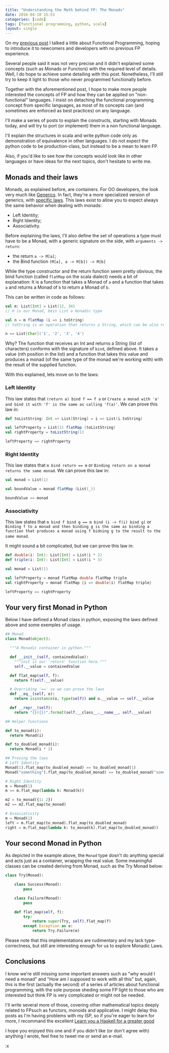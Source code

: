 ```yaml
---
title: "Understanding the Math behind FP: The Monads"
date: 2016-04-10 15:53
categories: [code]
tags: [functional programming, python, scala]
layout: single
---
```


On my [previous post][previous] I talked a little about Functional Programming, hoping to introduce it to newcomers and developers with no previous FP experience.

Several people said it was not very precise and it didn't explained some concepts (such as Monads or Functors) with the required level of details.
Well, I do hope to achieve some detailing with this post. Nonetheless, I'll still try to keep it light to those who never programmed functionally before.

Together with the aforementioned post, I hope to make more people interested the concepts of FP and how they can be applied on "non-functional" languages.
I insist on detaching the functional programming concept from specific languages, as most of its concepts can (and sometimes are enforced as best practices) on any language.

I'll make a series of posts to explain the constructs, starting with Monads today, and will try to port (or implement) them in a non functional language.

I'll explain the structures in scala and write python code only as demonstration of equivalence in other languages. I do not expect the python code to be production-class, but instead to be a mean to learn FP.

Also, if you'd like to see how the concepts would look like in other languages or have ideas for the next topics, don't hesitate to write me.


Monads and their laws
---------------------

Monads, as explained before, are containers. For OO developers, the look very much like [Generics][generics]. In fact, they're a more specialized version of generics, with [specific laws][monad-laws]. This laws exist to allow you to expect always the same behavior when dealing with monads:

  * Left Identity;
  * Right Identity;
  * Associativity.

Before explaining the laws, I'll also define the set of operations a type must have to be a Monad, with a generic signature on the side, with `arguments -> return`:

  * the return `a -> M[a]`;
  * the Bind function `(M[a], a -> M[b]) -> M[b]`

While the type constructor and the return function seem pretty obvious, the bind function (called `flatMap` on the scala dialect) needs a bit of explanation:
It is a function that takes a Monad of `a` and a function that takes `a` and returns a Monad of `b` to return a Monad of `b`.

This can be written in code as follows:

```scala
val m: List[Int] = List(12, 34)
// m is our Monad, bein List a monadic type

val n = m flatMap (i => i.toString)
// toString is an operation that returns a String, which can be also read as a list of characters

n == List[Char]('1', '2', '3', '4')
```

Why? The function that receives an Int and returns a String (list of characters) conforms with the signature of `bind`, defined above. It takes a value (nth position in the list) and a function that takes this value and produces a monad (of the same type of the monad we're working with) with the result of the supplied function.

With this explained, lets move on to the laws:

### Left Identity

This law states that `(return a) bind f == f a` or `Create a monad with 'a' and bind it with 'f' is the same as calling 'f(a)'`.
We can prove this law in:

```scala
def toListString: Int => List[String] = i => List(i.toString)

val leftProperty = List(1) flatMap (toListString)
val rightProperty = toListString(1)

leftProperty == rightProperty
```

### Right Identity

This law states that `m bind return == m` or `Binding return on a monad returns the same monad`.
We can prove this law in:

```scala
val monad = List(1)

val boundValue = monad flatMap (List(_))

boundValue == monad
```

### Associativity

This law states that `m bind f bind g == m bind (i -> f(i) bind g)` or `Binding f to a monad and then binding g is the same as binding a function that produces a monad using f bidning g to the result to the same monad`.

It might sound a bit complicated, but we can prove this law in:

```scala
def double(i: Int): List[Int] = List(i * 2)
def triple(i: Int): List[Int] = List(i * 3)

val monad = List(1)

val leftProperty = monad flatMap double flatMap triple
val rightProperty = monad flatMap {i => double(i) flatMap triple}

leftProperty == rightProperty
```

Your very first Monad in Python
-------------------------------

Below I have defined a Monad class in python, exposing the laws defined above and some exemples of usage.

```python
## Monad
class Monad(object):

  """A Monadic container in python."""

  def __init__(self, containedValue):
    """init is our 'return' function here."""
    self.__value = containedValue

  def flat_map(self, f):
    return f(self.__value)

  # Overriding '==' so we can prove the laws
  def __eq__(self, o):
    return isinstance(o, type(self)) and o.__value == self.__value

  def __repr__(self):
    return "{}({})".format(self.__class__.__name__, self.__value)

## Helper functions

def to_monad(i):
  return Monad(i)

def to_doubled_monad(i):
  return Monad(i * 2)

## Proving the laws
# Left Identity
Monad(1).flat_map(to_doubled_monad) == to_doubled_monad(1)
Monad("something").flat_map(to_doubled_monad) == to_doubled_monad("something")

# Right Identity
m = Monad(1)
m == m.flat_map(lambda k: Monad(k))

m2 = to_monad({1: 2})
m2 == m2.flat_map(to_monad)

# Associativity
m = Monad(1)
left = m.flat_map(to_monad).flat_map(to_doubled_monad)
right = m.flat_map(lambda k: to_monad(k).flat_map(to_doubled_monad))

```

Your second Monad in Python
---------------------------

As depicted in the example above, the `Monad` type dosn't do anything special and acts just as a container, wrapping the real value. Some meaningful classes can be created deriving from Monad, such as the Try Monad below:

```python
class Try(Monad):

    class Success(Monad):
        pass

    class Failure(Monad):
        pass

    def flat_map(self, f):
        try:
            return super(Try, self).flat_map(f)
        except Exception as e:
            return Try.Failure(e)
```

Please note that this implementations are rudimentary and my lack type-correctness, but still are interesting enough for us to explore Monadic Laws.

Conclusions
-----------

I know we're still missing some important answers such as "why would I need a monad" and "How am I supposed to work with all this" but, again, this is the first (actually the second) of a series of articles about functional programming, with the sole purpose sheding some FP light to those who are interested but think FP is very complicated or might not be needed.

I'll write several more of those, covering other mathematical topics deeply related to FPsuch as functors, monoids and applicative.
I might delay this posts as I'm having problems with my ISP, so if you're eager to learn for more, I recommand the excellent [Learn you a Haskell for a greater good][haskell]

I hope you enjoyed this one and if you didn't like (or don't agree with) anything I wrote, feel free to tweet me or send an e-mail.

:x

[previous]:     http://hkupty.github.io/2016/Functional-Programming-Concepts-Idioms-and-Philosophy/
[generics]:     https://docs.oracle.com/javase/tutorial/extra/generics/
[monad-laws]:   https://wiki.haskell.org/Monad_laws
[haskell]:      http://learnyouahaskell.com/a-fistful-of-monads
